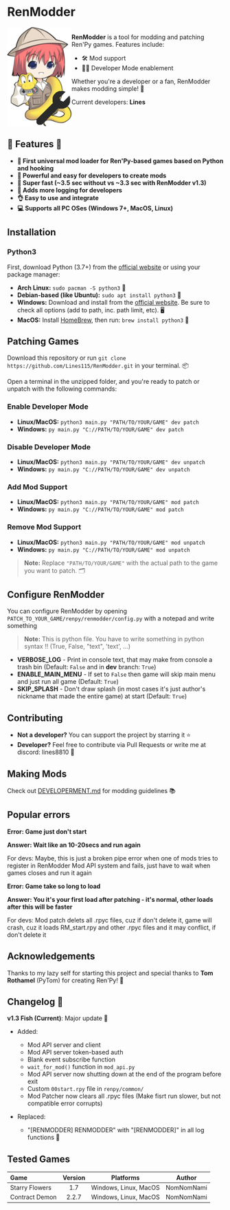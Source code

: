 # RenModder
<div style="display: flex; align-items: flex-start; text-align: left; margin-top: 0;">
  <img src="https://github.com/Lines25/RenModder/blob/main/patches/__mod_patch_renmodder/modder/logo.png?raw=True" alt="RenModder Logo" width="150">
  <div style="flex: 1;">
    <p><strong>RenModder</strong> is a tool for modding and patching Ren'Py games. Features include:</p>
    <ul>
      <li>🛠️ Mod support</li>
      <li>👨‍💻 Developer Mode enablement</li>
    </ul>
    <p>Whether you're a developer or a fan, RenModder makes modding simple! 🌈</p>
    <p>Current developers: <strong>Lines</strong></p>
  </div>
</div>

## 🎉 Features 🎉
- **🔧 First universal mod loader for Ren'Py-based games based on Python and hooking**
- **🌟 Powerful and easy for developers to create mods**
- **🚀 Super fast (~3.5 sec without vs ~3.3 sec with RenModder v1.3)**
- **📝 Adds more logging for developers**
- **👌 Easy to use and integrate**
- **💻 Supports all PC OSes (Windows 7+, MacOS, Linux)**

## Installation
### Python3
First, download Python (3.7+) from the [official website](https://python.org) or using your package manager:

- **Arch Linux:** `sudo pacman -S python3` 🐧
- **Debian-based (like Ubuntu):** `sudo apt install python3` 🐢
- **Windows:** Download and install from the [official website](https://python.org). Be sure to check all options (add to path, inc. path limit, etc). 🖥️
- **MacOS:** Install [HomeBrew](https://brew.sh/), then run: `brew install python3` 🍏

## Patching Games
Download this repository or run `git clone https://github.com/Lines115/RenModder.git` in your terminal. 📦

Open a terminal in the unzipped folder, and you're ready to patch or unpatch with the following commands:

### Enable Developer Mode
- **Linux/MacOS:** `python3 main.py "PATH/TO/YOUR/GAME" dev patch`
- **Windows:** `py main.py "C://PATH/TO/YOUR/GAME" dev patch`

### Disable Developer Mode
- **Linux/MacOS:** `python3 main.py "PATH/TO/YOUR/GAME" dev unpatch`
- **Windows:** `py main.py "C://PATH/TO/YOUR/GAME" dev unpatch`

### Add Mod Support
- **Linux/MacOS:** `python3 main.py "PATH/TO/YOUR/GAME" mod patch`
- **Windows:** `py main.py "C://PATH/TO/YOUR/GAME" mod patch`

### Remove Mod Support
- **Linux/MacOS:** `python3 main.py "PATH/TO/YOUR/GAME" mod unpatch`
- **Windows:** `py main.py "C://PATH/TO/YOUR/GAME" mod unpatch`

> **Note:** Replace `"PATH/TO/YOUR/GAME"` with the actual path to the game you want to patch. 🗂️

## Configure RenModder

You can configure RenModder by opening `PATCH_TO_YOUR_GAME/renpy/renmodder/config.py` with a notepad and write something

> **Note:** This is python file. You have to write something in python syntax !! (True, False, "text", 'text', ...)
- **VERBOSE_LOG** - Print in console text, that may make from console a trash bin (Default: `False` and in **dev** branch: `True`)
- **ENABLE_MAIN_MENU** - If set to `False` then game will skip main menu and just run all game (Default: `True`)
- **SKIP_SPLASH** - Don't draw splash (in most cases it's just author's nickname that made the entire game) at start (Default: `True`)

## Contributing
- **Not a developer?** You can support the project by starring it ⭐
- **Developer?** Feel free to contribute via Pull Requests or write me at discord: lines8810 🤝

## Making Mods
Check out [DEVELOPERMENT.md](DEVELOPERMENT.md) for modding guidelines 📚

## Popular errors
**Error: Game just don't start**

**Answer: Wait like an 10-20secs and run again**

For devs: Maybe, this is just a broken pipe error when one of mods tries to register in RenModder Mod API system and fails, just have to wait when games closes and run it again

**Error: Game take so long to load**

**Answer: You it's your first load after patching - it's normal, other loads after this will be faster**

For devs: Mod patch delets all .rpyc files, cuz if don't delete it, game will crash, cuz it loads RM_start.rpy and other .rpyc files and it may conflict, if don't delete it


## Acknowledgements
Thanks to my lazy self for starting this project and special thanks to **Tom Rothamel** (PyTom) for creating Ren'Py! 🙌

## Changelog 📜
**v1.3 Fish (Current)**: Major update 🚀
- Added:
  - Mod API server and client
  - Mod API server token-based auth
  - Blank event subscribe function
  - `wait_for_mod()` function in `mod_api.py`
  - Mod API server now shutting down at the end of the program before exit
  - Custom `00start.rpy` file in `renpy/common/`
  - Mod Patcher now clears all .rpyc files (Make fisrt run slower, but not compatible error corrupts)

- Replaced: 
  - "[RENMODDER] RENMODDER" with "[RENMODDER]" in all log functions 🔄


## Tested Games
| Game             | Version | Platforms             | Author        |
| :--------------- | :-----: | :-------------------: | :-----------: |
| Starry Flowers   | 1.7     | Windows, Linux, MacOS | NomNomNami    |
| Contract Demon   | 2.2.7   | Windows, Linux, MacOS | NomNomNami    |
